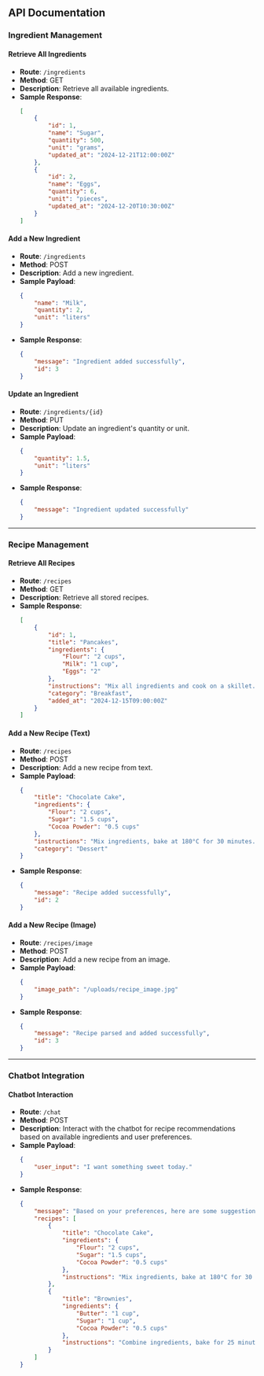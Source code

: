 ## API Documentation

### Ingredient Management

#### Retrieve All Ingredients
- **Route**: `/ingredients`  
- **Method**: GET  
- **Description**: Retrieve all available ingredients.  
- **Sample Response**:
  ```json
  [
      {
          "id": 1,
          "name": "Sugar",
          "quantity": 500,
          "unit": "grams",
          "updated_at": "2024-12-21T12:00:00Z"
      },
      {
          "id": 2,
          "name": "Eggs",
          "quantity": 6,
          "unit": "pieces",
          "updated_at": "2024-12-20T10:30:00Z"
      }
  ]
  ```

#### Add a New Ingredient
- **Route**: `/ingredients`  
- **Method**: POST  
- **Description**: Add a new ingredient.  
- **Sample Payload**:
  ```json
  {
      "name": "Milk",
      "quantity": 2,
      "unit": "liters"
  }
  ```  
- **Sample Response**:
  ```json
  {
      "message": "Ingredient added successfully",
      "id": 3
  }
  ```

#### Update an Ingredient
- **Route**: `/ingredients/{id}`  
- **Method**: PUT  
- **Description**: Update an ingredient's quantity or unit.  
- **Sample Payload**:
  ```json
  {
      "quantity": 1.5,
      "unit": "liters"
  }
  ```  
- **Sample Response**:
  ```json
  {
      "message": "Ingredient updated successfully"
  }
  ```

---

### Recipe Management

#### Retrieve All Recipes
- **Route**: `/recipes`  
- **Method**: GET  
- **Description**: Retrieve all stored recipes.  
- **Sample Response**:
  ```json
  [
      {
          "id": 1,
          "title": "Pancakes",
          "ingredients": {
              "Flour": "2 cups",
              "Milk": "1 cup",
              "Eggs": "2"
          },
          "instructions": "Mix all ingredients and cook on a skillet.",
          "category": "Breakfast",
          "added_at": "2024-12-15T09:00:00Z"
      }
  ]
  ```

#### Add a New Recipe (Text)
- **Route**: `/recipes`  
- **Method**: POST  
- **Description**: Add a new recipe from text.  
- **Sample Payload**:
  ```json
  {
      "title": "Chocolate Cake",
      "ingredients": {
          "Flour": "2 cups",
          "Sugar": "1.5 cups",
          "Cocoa Powder": "0.5 cups"
      },
      "instructions": "Mix ingredients, bake at 180°C for 30 minutes.",
      "category": "Dessert"
  }
  ```  
- **Sample Response**:
  ```json
  {
      "message": "Recipe added successfully",
      "id": 2
  }
  ```

#### Add a New Recipe (Image)
- **Route**: `/recipes/image`  
- **Method**: POST  
- **Description**: Add a new recipe from an image.  
- **Sample Payload**:
  ```json
  {
      "image_path": "/uploads/recipe_image.jpg"
  }
  ```  
- **Sample Response**:
  ```json
  {
      "message": "Recipe parsed and added successfully",
      "id": 3
  }
  ```

---

### Chatbot Integration

#### Chatbot Interaction
- **Route**: `/chat`  
- **Method**: POST  
- **Description**: Interact with the chatbot for recipe recommendations based on available ingredients and user preferences.  
- **Sample Payload**:
  ```json
  {
      "user_input": "I want something sweet today."
  }
  ```  
- **Sample Response**:
  ```json
  {
      "message": "Based on your preferences, here are some suggestions:",
      "recipes": [
          {
              "title": "Chocolate Cake",
              "ingredients": {
                  "Flour": "2 cups",
                  "Sugar": "1.5 cups",
                  "Cocoa Powder": "0.5 cups"
              },
              "instructions": "Mix ingredients, bake at 180°C for 30 minutes."
          },
          {
              "title": "Brownies",
              "ingredients": {
                  "Butter": "1 cup",
                  "Sugar": "1 cup",
                  "Cocoa Powder": "0.5 cups"
              },
              "instructions": "Combine ingredients, bake for 25 minutes."
          }
      ]
  }
  
